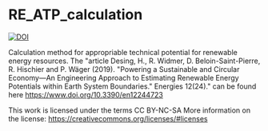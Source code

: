 # RE_ATP_calculation 

[![DOI](https://zenodo.org/badge/216531678.svg)](https://zenodo.org/badge/latestdoi/216531678)


Calculation method for appropriable technical potential for renewable energy resources. The "article Desing, H., R. Widmer, D. Beloin-Saint-Pierre, R. Hischier and P. Wäger (2019). "Powering a Sustainable and Circular Economy—An Engineering Approach to Estimating Renewable Energy Potentials within Earth System Boundaries." Energies 12(24)." can be found here https://www.doi.org/10.3390/en12244723


This work is licensed under the terms CC BY-NC-SA More information on the license: https://creativecommons.org/licenses/#licenses
